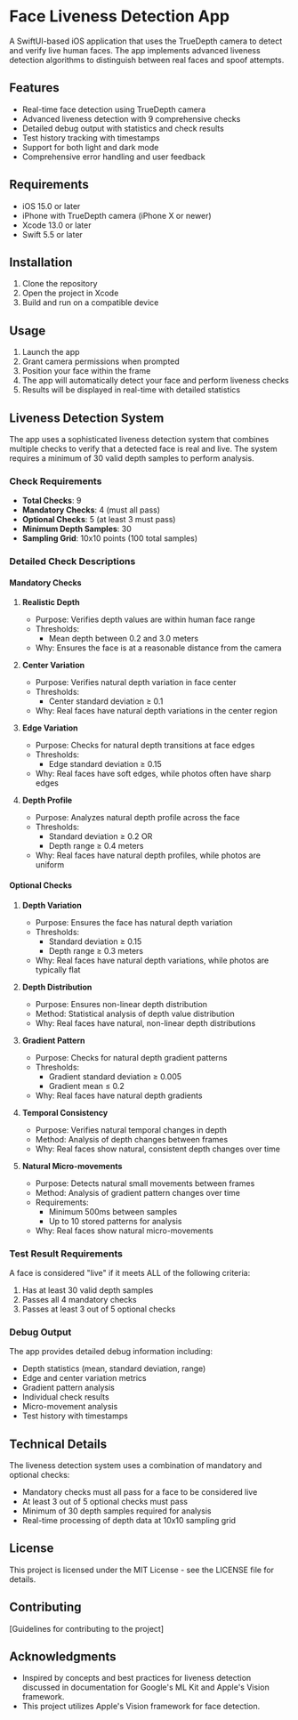 # Face Liveness Detection App

A SwiftUI-based iOS application that uses the TrueDepth camera to detect and verify live human faces. The app implements advanced liveness detection algorithms to distinguish between real faces and spoof attempts.

## Features

- Real-time face detection using TrueDepth camera
- Advanced liveness detection with 9 comprehensive checks
- Detailed debug output with statistics and check results
- Test history tracking with timestamps
- Support for both light and dark mode
- Comprehensive error handling and user feedback

## Requirements

- iOS 15.0 or later
- iPhone with TrueDepth camera (iPhone X or newer)
- Xcode 13.0 or later
- Swift 5.5 or later

## Installation

1. Clone the repository
2. Open the project in Xcode
3. Build and run on a compatible device

## Usage

1. Launch the app
2. Grant camera permissions when prompted
3. Position your face within the frame
4. The app will automatically detect your face and perform liveness checks
5. Results will be displayed in real-time with detailed statistics

## Liveness Detection System

The app uses a sophisticated liveness detection system that combines multiple checks to verify that a detected face is real and live. The system requires a minimum of 30 valid depth samples to perform analysis.

### Check Requirements

- **Total Checks**: 9
- **Mandatory Checks**: 4 (must all pass)
- **Optional Checks**: 5 (at least 3 must pass)
- **Minimum Depth Samples**: 30
- **Sampling Grid**: 10x10 points (100 total samples)

### Detailed Check Descriptions

#### Mandatory Checks

1. **Realistic Depth**
   - Purpose: Verifies depth values are within human face range
   - Thresholds:
     - Mean depth between 0.2 and 3.0 meters
   - Why: Ensures the face is at a reasonable distance from the camera

2. **Center Variation**
   - Purpose: Verifies natural depth variation in face center
   - Thresholds:
     - Center standard deviation ≥ 0.1
   - Why: Real faces have natural depth variations in the center region

3. **Edge Variation**
   - Purpose: Checks for natural depth transitions at face edges
   - Thresholds:
     - Edge standard deviation ≥ 0.15
   - Why: Real faces have soft edges, while photos often have sharp edges

4. **Depth Profile**
   - Purpose: Analyzes natural depth profile across the face
   - Thresholds:
     - Standard deviation ≥ 0.2 OR
     - Depth range ≥ 0.4 meters
   - Why: Real faces have natural depth profiles, while photos are uniform

#### Optional Checks

1. **Depth Variation**
   - Purpose: Ensures the face has natural depth variation
   - Thresholds:
     - Standard deviation ≥ 0.15
     - Depth range ≥ 0.3 meters
   - Why: Real faces have natural depth variations, while photos are typically flat

2. **Depth Distribution**
   - Purpose: Ensures non-linear depth distribution
   - Method: Statistical analysis of depth value distribution
   - Why: Real faces have natural, non-linear depth distributions

3. **Gradient Pattern**
   - Purpose: Checks for natural depth gradient patterns
   - Thresholds:
     - Gradient standard deviation ≥ 0.005
     - Gradient mean ≤ 0.2
   - Why: Real faces have natural depth gradients

4. **Temporal Consistency**
   - Purpose: Verifies natural temporal changes in depth
   - Method: Analysis of depth changes between frames
   - Why: Real faces show natural, consistent depth changes over time

5. **Natural Micro-movements**
   - Purpose: Detects natural small movements between frames
   - Method: Analysis of gradient pattern changes over time
   - Requirements:
     - Minimum 500ms between samples
     - Up to 10 stored patterns for analysis
   - Why: Real faces show natural micro-movements

### Test Result Requirements

A face is considered "live" if it meets ALL of the following criteria:
1. Has at least 30 valid depth samples
2. Passes all 4 mandatory checks
3. Passes at least 3 out of 5 optional checks

### Debug Output

The app provides detailed debug information including:
- Depth statistics (mean, standard deviation, range)
- Edge and center variation metrics
- Gradient pattern analysis
- Individual check results
- Micro-movement analysis
- Test history with timestamps

## Technical Details

The liveness detection system uses a combination of mandatory and optional checks:
- Mandatory checks must all pass for a face to be considered live
- At least 3 out of 5 optional checks must pass
- Minimum of 30 depth samples required for analysis
- Real-time processing of depth data at 10x10 sampling grid

## License

This project is licensed under the MIT License - see the LICENSE file for details.

## Contributing

[Guidelines for contributing to the project]

## Acknowledgments

- Inspired by concepts and best practices for liveness detection discussed in documentation for Google's ML Kit and Apple's Vision framework.
- This project utilizes Apple's Vision framework for face detection.
